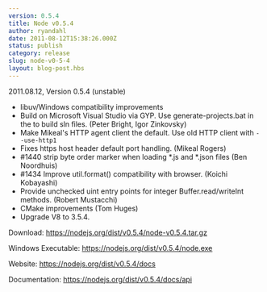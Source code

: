 ```yaml
---
version: 0.5.4
title: Node v0.5.4
author: ryandahl
date: 2011-08-12T15:38:26.000Z
status: publish
category: release
slug: node-v0-5-4
layout: blog-post.hbs
---
```


2011.08.12, Version 0.5.4 (unstable)

<ul><li>libuv/Windows compatibility improvements

<li>Build on Microsoft Visual Studio via GYP. Use generate-projects.bat in the to build sln files. (Peter Bright, Igor Zinkovsky)

<li>Make Mikeal's HTTP agent client the default. Use old HTTP client with <code>--use-http1</code>

<li>Fixes https host header default port handling. (Mikeal Rogers)

<li>#1440 strip byte order marker when loading *.js and *.json files (Ben Noordhuis)

<li>#1434 Improve util.format() compatibility with browser. (Koichi Kobayashi)

<li>Provide unchecked uint entry points for integer Buffer.read/writeInt methods. (Robert Mustacchi)

<li>CMake improvements (Tom Huges)

<li>Upgrade V8 to 3.5.4.</ul>


Download: <a href="https://nodejs.org/dist/v0.5.4/node-v0.5.4.tar.gz">https://nodejs.org/dist/v0.5.4/node-v0.5.4.tar.gz</a>

Windows Executable: <a href="https://nodejs.org/dist/v0.5.4/node.exe">https://nodejs.org/dist/v0.5.4/node.exe</a>

Website: <a href="https://nodejs.org/dist/v0.5.4/docs">https://nodejs.org/dist/v0.5.4/docs</a>

Documentation: <a href="https://nodejs.org/dist/v0.5.4/docs/api">https://nodejs.org/dist/v0.5.4/docs/api</a>
